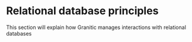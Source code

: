 # Relational database principles

This section will explain how Granitic manages interactions with relational databases
